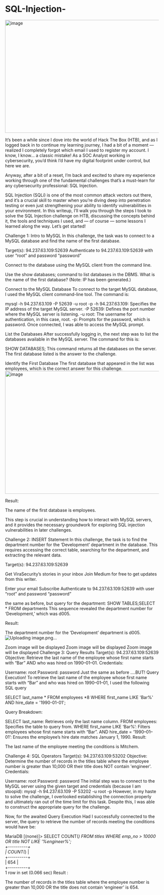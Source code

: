 # SQL-Injection-
<img width="700" height="370" alt="image" src="https://github.com/user-attachments/assets/e0084df7-a002-4559-b9cf-2b5353acbf12" />

It’s been a while since I dove into the world of Hack The Box (HTB), and as I logged back in to continue my learning journey, I had a bit of a moment — realized I completely forgot which email I used to register my account. I know, I know… a classic mistake! As a SOC Analyst working in cybersecurity, you’d think I’d have my digital footprint under control, but here we are.


Anyway, after a bit of a reset, I’m back and excited to share my experience working through one of the fundamental challenges that’s a must-learn for any cybersecurity professional: SQL Injection.


SQL Injection (SQLi) is one of the most common attack vectors out there, and it’s a crucial skill to master when you’re diving deep into penetration testing or even just strengthening your ability to identify vulnerabilities in your environment. In this writeup, I’ll walk you through the steps I took to solve the SQL Injection challenge on HTB, discussing the concepts behind it, the tools and techniques I used, and — of course — some lessons I learned along the way. Let’s get started!

Challenge 1: Intro to MySQL
In this challenge, the task was to connect to a MySQL database and find the name of the first database.

Target(s): 94.237.63.109:52639
Authenticate to 94.237.63.109:52639 with user “root” and password “password”

Connect to the database using the MySQL client from the command line.

Use the show databases; command to list databases in the DBMS.
What is the name of the first database?
(Note: IP has been generated.)

Connect to the MySQL Database
To connect to the target MySQL database, I used the MySQL client command-line tool. The command is:

mysql -h 94.237.63.109 -P 52639 -u root -p
-h 94.237.63.109: Specifies the IP address of the target MySQL server.
-P 52639: Defines the port number where the MySQL server is listening.
-u root: The username for authentication, in this case, root.
-p: Prompts for the password, which is password.
Once connected, I was able to access the MySQL prompt.

List the Databases
After successfully logging in, the next step was to list the databases available in the MySQL server. The command for this is:

SHOW DATABASES;
This command returns all the databases on the server. The first database listed is the answer to the challenge.

Identify the First Database
The first database that appeared in the list was employees, which is the correct answer for this challenge.
<img width="667" height="402" alt="image" src="https://github.com/user-attachments/assets/bfb89841-c2b6-4969-8851-225ee649fca8" />


Result:

The name of the first database is employees.

This step is crucial in understanding how to interact with MySQL servers, and it provides the necessary groundwork for exploring SQL injection vulnerabilities in later challenges.

Challenge 2: INSERT Statement
In this challenge, the task is to find the department number for the ‘Development’ department in the database. This requires accessing the correct table, searching for the department, and extracting the relevant data.

Target(s): 94.237.63.109:52639

Get ViraSecurity’s stories in your inbox
Join Medium for free to get updates from this writer.

Enter your email
Subscribe
Authenticate to 94.237.63.109:52639 with user “root” and password “password”

the same as before, but query for the department:
SHOW TABLES;SELECT * FROM departments
This sequence revealed the department number for ‘Development,’ which was d005.

Result:

The department number for the ‘Development’ department is d005.
![Uploading image.png…]()

Zoom image will be displayed
Zoom image will be displayed
Zoom image will be displayed
Challenge 3: Query Results
Target(s): 94.237.63.109:52639
Objective: Retrieve the last name of the employee whose first name starts with “Bar” AND who was hired on 1990–01–01.
Credentials:

Username: root
Password: password
Just the same as before ….BUT! Query Execution!
To retrieve the last name of the employee whose first name starts with “Bar” and who was hired on 1990–01–01, I used the following SQL query

SELECT last_name * FROM employees *8 WHERE first_name LIKE 'Bar%' AND hire_date = '1990-01-01';

Query Breakdown:

SELECT last_name: Retrieves only the last name column.
FROM employees: Specifies the table to query from.
WHERE first_name LIKE ‘Bar%’: Filters employees whose first name starts with “Bar”.
AND hire_date = ‘1990–01–01’: Ensures the employee’s hire date matches January 1, 1990.
Result:

The last name of the employee meeting the conditions is Mitchem.


Challenge 4: SQL Operators
Target(s): 94.237.63.109:53202
Objective: Determine the number of records in the titles table where the employee number is greater than 10,000 OR their title does NOT contain 'engineer'.
Credentials:

Username: root
Password: password
The initial step was to connect to the MySQL server using the given target and credentials (because I am stoopid):
mysql -h 94.237.63.109 -P 53202 -u root -p
However, in my haste to solve the challenge, I overlooked establishing the connection properly and ultimately ran out of the time limit for this task. Despite this, I was able to construct the appropriate query for the challenge.


Now, for the awaited Query Execution
Had I successfully connected to the server, the query to retrieve the number of records meeting the conditions would have be:

MariaDB [(none)]> SELECT COUNT(*) FROM titles WHERE emp_no > 10000 OR title NOT LIKE '%engineer%';  
+----------+  
| COUNT(*) |  
+----------+  
|      654 |  
+----------+  
1 row in set (0.066 sec)
Result :

The number of records in the titles table where the employee number is greater than 10,000 OR the title does not contain 'engineer' is 654.


